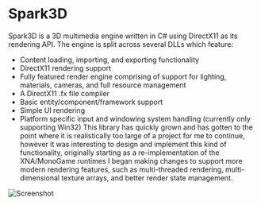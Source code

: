 # Spark3D

Spark3D is a 3D multimedia engine written in C# using DirectX11 as its rendering API. The engine is split across
several DLLs which feature:
- Content loading, importing, and exporting functionality
- DirectX11 rendering support
- Fully featured render engine comprising of support for lighting, materials, cameras, and full resource management
- A DirectX11 .fx file compiler
- Basic entity/component/framework support
- Simple UI rendering
- Platform specific input and windowing system handling (currently only supporting Win32)
This library has quickly grown and has gotten to the point where it is realistically too large of a project for me to continue,
however it was interesting to design and implement this kind of functionality, originally starting as a re-implementation of the
XNA/MonoGame runtimes I began making changes to support more modern rendering features, such as multi-threaded rendering, multi-dimensional
texture arrays, and better render state management.

![Screenshot](https://github.com/Mattiemus/Spark/blob/master/screenshot.png?raw=true)
